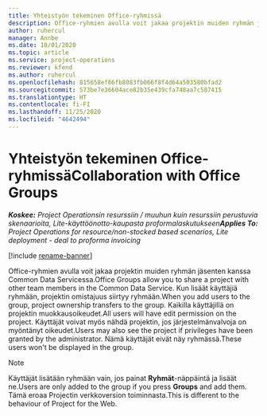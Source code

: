 ```yaml
---
title: Yhteistyön tekeminen Office-ryhmissä
description: Office-ryhmien avulla voit jakaa projektin muiden ryhmän jäsenten kanssa Common Data Servicessa.
author: ruhercul
manager: Annbe
ms.date: 10/01/2020
ms.topic: article
ms.service: project-operations
ms.reviewer: kfend
ms.author: ruhercul
ms.openlocfilehash: 815658ef66fb8083fb066f8f4d64a503580bfad2
ms.sourcegitcommit: 573be7e36604ace82b35e439cfa748aa7c587415
ms.translationtype: HT
ms.contentlocale: fi-FI
ms.lasthandoff: 11/25/2020
ms.locfileid: "4642494"
---
```

# <a name="collaboration-with-office-groups"></a><span data-ttu-id="4d85a-103">Yhteistyön tekeminen Office-ryhmissä</span><span class="sxs-lookup"><span data-stu-id="4d85a-103">Collaboration with Office Groups</span></span>

<span data-ttu-id="4d85a-104">_**Koskee:** Project Operationsin resurssiin / muuhun kuin resurssiin perustuvia skenaarioita, Lite-käyttöönotto-kaupasta proformalaskutukseen_</span><span class="sxs-lookup"><span data-stu-id="4d85a-104">_**Applies To:** Project Operations for resource/non-stocked based scenarios, Lite deployment - deal to proforma invoicing_</span></span>

[!include [rename-banner](~/includes/cc-data-platform-banner.md)]

<span data-ttu-id="4d85a-105">Office-ryhmien avulla voit jakaa projektin muiden ryhmän jäsenten kanssa Common Data Servicessa.</span><span class="sxs-lookup"><span data-stu-id="4d85a-105">Office Groups allow you to share a project with other team members in the Common Data Service.</span></span> <span data-ttu-id="4d85a-106">Kun lisäät käyttäjiä ryhmään, projektin omistajuus siirtyy ryhmään.</span><span class="sxs-lookup"><span data-stu-id="4d85a-106">When you add users to the group, project ownership transfers to the group.</span></span> <span data-ttu-id="4d85a-107">Kaikilla käyttäjillä on projektin muokkausoikeudet.</span><span class="sxs-lookup"><span data-stu-id="4d85a-107">All users will have edit permission on the project.</span></span> <span data-ttu-id="4d85a-108">Käyttäjät voivat myös nähdä projektin, jos järjestelmänvalvoja on myöntänyt oikeudet.</span><span class="sxs-lookup"><span data-stu-id="4d85a-108">Users may also see the project if privileges have been granted by the administrator.</span></span> <span data-ttu-id="4d85a-109">Nämä käyttäjät eivät näy ryhmässä.</span><span class="sxs-lookup"><span data-stu-id="4d85a-109">These users won't be displayed in the group.</span></span>

> [!NOTE] 
> <span data-ttu-id="4d85a-110">Käyttäjät lisätään ryhmään vain, jos painat **Ryhmät**-näppäintä ja lisäät ne.</span><span class="sxs-lookup"><span data-stu-id="4d85a-110">Users are only added to the group if you press **Groups** and add them.</span></span> <span data-ttu-id="4d85a-111">Tämä eroaa Projectin verkkoversion toiminnasta.</span><span class="sxs-lookup"><span data-stu-id="4d85a-111">This is different to the behaviour of Project for the Web.</span></span> 

